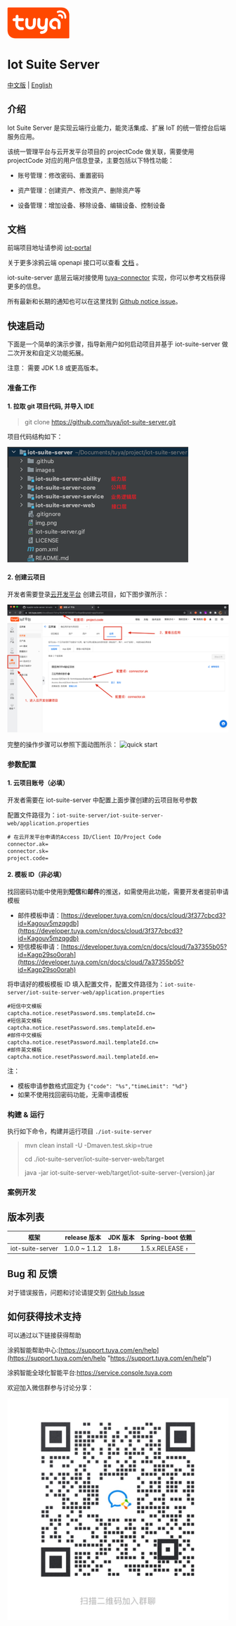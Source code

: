 
<img src="images/tuya_logo.png" width="28%" height="28%" />

# Iot Suite Server

[中文版](README_zh.md) | [English](README.md)

## 介绍
Iot Suite Server 是实现云端行业能力，能灵活集成、扩展 IoT 的统一管控台后端服务应用。

该统一管理平台与云开发平台项目的 projectCode 做关联，需要使用 projectCode 对应的用户信息登录，主要包括以下特性功能：

* 账号管理：修改密码、重置密码

* 资产管理：创建资产、修改资产、删除资产等

* 设备管理：增加设备、移除设备、编辑设备、控制设备

## 文档

前端项目地址请参阅 [iot-portal](https://github.com/tuya/iot-portal)

关于更多涂鸦云端 openapi 接口可以查看 [文档](https://developer.tuya.com/cn/docs/iot/api-reference?id=Ka7qb7vhber64) 。

iot-suite-server 底层云端对接使用 [tuya-connector]() 实现，你可以参考文档获得更多的信息。

所有最新和长期的通知也可以在这里找到 [Github notice issue](https://github.com/tuya/iot-suite-server/issues)。

## 快速启动

下面是一个简单的演示步骤，指导新用户如何启动项目并基于 iot-suite-server 做二次开发和自定义功能拓展。

注意： 需要 JDK 1.8 或更高版本。

### 准备工作
#### 1. 拉取 git 项目代码, 并导入 IDE
   > git clone https://github.com/tuya/iot-suite-server.git
   
   项目代码结构如下：

   ![config](images/code-structure.png)

#### 2. 创建云项目
   开发者需要登录[云开发平台](https://iot.tuya.com/cloud/) 创建云项目，如下图步骤所示：

   ![config](images/img.png)

   完整的操作步骤可以参照下面动图所示：
   ![quick start](images/iot-suite-server.gif)

### 参数配置
   #### 1. 云项目账号（必填）
   开发者需要在 iot-suite-server 中配置上面步骤创建的云项目账号参数

   配置文件路径为：`iot-suite-server/iot-suite-server-web/application.properties`
   
   ```properties
   # 在云开发平台申请的Access ID/Client ID/Project Code
   connector.ak=
   connector.sk=
   project.code=
   ```

   #### 2. 模板 ID（非必填）
   找回密码功能中使用到<b>短信</b>和<b>邮件</b>的推送，如需使用此功能，需要开发者提前申请模板
   * 邮件模板申请：[https://developer.tuya.com/cn/docs/cloud/3f377cbcd3?id=Kagouv5mzqgdb](https://developer.tuya.com/cn/docs/cloud/3f377cbcd3?id=Kagouv5mzqgdb)
   * 短信模板申请：[https://developer.tuya.com/cn/docs/cloud/7a37355b05?id=Kagp29so0orah](https://developer.tuya.com/cn/docs/cloud/7a37355b05?id=Kagp29so0orah)

   将申请好的模板模板 ID 填入配置文件，配置文件路径为：`iot-suite-server/iot-suite-server-web/application.properties`

   ```properties
#短信中文模板
captcha.notice.resetPassword.sms.templateId.cn=
#短信英文模板
captcha.notice.resetPassword.sms.templateId.en=
#邮件中文模板
captcha.notice.resetPassword.mail.templateId.cn=
#邮件英文模板
captcha.notice.resetPassword.mail.templateId.en=
   ```
注：
* 模板申请参数格式固定为 `{"code": "%s","timeLimit": "%d"}`
* 如果不使用找回密码功能，无需申请模板

### 构建 & 运行
   执行如下命令，构建并运行项目 `./iot-suite-server`
   > mvn clean install -U -Dmaven.test.skip=true
   > 
   > cd ./iot-suite-server/iot-suite-server-web/target
   >
   > java -jar iot-suite-server-web/target/iot-suite-server-{version}.jar

### 案例开发




## 版本列表

| 框架 | release 版本 | JDK 版本 | Spring-boot 依赖 | 
| -------------- | ------------- |------------- |------------- |
| iot-suite-server| 1.0.0 ~ 1.1.2 | 1.8`↑` |  1.5.x.RELEASE `↑` |

## Bug 和 反馈
对于错误报告，问题和讨论请提交到 [GitHub Issue](https://github.com/tuya/iot-suite-server/issues)

## 如何获得技术支持

可以通过以下链接获得帮助

涂鸦智能帮助中心:[https://support.tuya.com/en/help](https://support.tuya.com/en/help "https://support.tuya.com/en/help")

涂鸦智能全球化智能平台:[https://service.console.tuya.com ](https://service.console.tuya.com  "https://service.console.tuya.com ")

欢迎加入微信群参与讨论分享：

![config](images/discussion-group.png)
